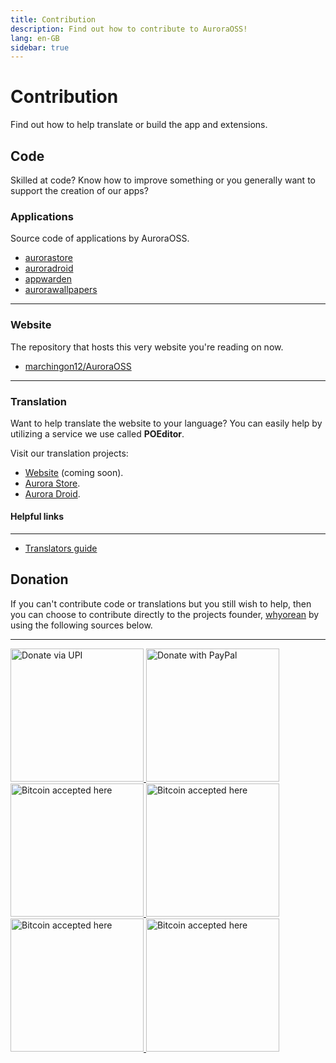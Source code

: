 ```yaml
---
title: Contribution
description: Find out how to contribute to AuroraOSS!
lang: en-GB
sidebar: true
---
```


# Contribution
Find out how to help translate or build the app and extensions.

## Code <code-icon />
Skilled at code? Know how to improve something or you generally want to support the creation of our apps?

### Applications <apps-icon />
Source code of applications by AuroraOSS.
- [aurorastore](https://gitlab.com/auroraoss/aurorastore)
- [auroradroid](https://gitlab.com/auroraoss/auroradroid)
- [appwarden](https://gitlab.com/auroraoss/appwarden)
- [aurorawallpapers](https://gitlab.com/auroraoss/aurorawallpapers)
***
### Website <brand-html5-icon />
The repository that hosts this very website you're reading on now.
- [marchingon12/AuroraOSS](https://github.com/marchingon12/AuroraOSS) 
***
### Translation <language-icon />
Want to help translate the website to your language? You can easily help by utilizing a service we use called **POEditor**.

Visit our translation projects:

- [Website](https://poeditor.com/join/project/54swaCpFXJ) (coming soon).
- [Aurora Store](https://poeditor.com/join/project/54swaCpFXJ).
- [Aurora Droid](https://poeditor.com/join/project/a9lzT3YrI4).

#### Helpful links
***
- [Translators guide](https://poeditor.com/blog/translators-guide-software-localization/)

## Donation <coin-icon />
If you can't contribute code or translations but you still wish to help, then you can choose to contribute directly to the projects founder, [whyorean](https://gitlab.com/whyorean/) by using the following sources below.
***
<a href="/contribution/UPI.html">
	<img width="213" style="border:0px;width:213px;" src="/assets/upibutton.png" border="0" alt="Donate via UPI" />
</a>
<a href="http://www.paypal.me/AuroraDev" target="_blank" rel="noopener">
	<img width="213" style="border:0px;width:213px;" src="/assets/paypalbutton.png" border="0" alt="Donate with PayPal" />
</a>
<a href="https://liberapay.com/whyorean/" target="_blank" rel="noopener">
	<img width="213" style="border:0px;width:213px;" src="/assets/liberapaybutton.png" border="0" alt="Bitcoin accepted here" />
</a>

<a href="/contribution/BTC.html" >
	<img width="213" style="border:0px;width:213px;" src="/assets/bitcoinbutton.png" border="0" alt="Bitcoin accepted here" />
</a>
<a href="/contribution/BCH.html" >
	<img width="213" style="border:0px;width:213px;" src="/assets/btcashbutton.png" border="0" alt="Bitcoin accepted here" />
</a>
<a href="/contribution/ETH.html" >
	<img width="213" style="border:0px;width:213px;" src="/assets/etherumbutton.png" border="0" alt="Bitcoin accepted here" />
</a>






